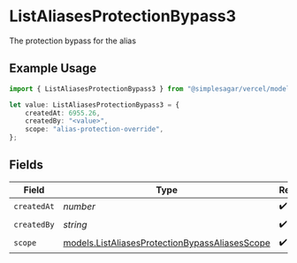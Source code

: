 # ListAliasesProtectionBypass3

The protection bypass for the alias

## Example Usage

```typescript
import { ListAliasesProtectionBypass3 } from "@simplesagar/vercel/models/listaliasesop.js";

let value: ListAliasesProtectionBypass3 = {
    createdAt: 6955.26,
    createdBy: "<value>",
    scope: "alias-protection-override",
};
```

## Fields

| Field                                                                                                  | Type                                                                                                   | Required                                                                                               | Description                                                                                            |
| ------------------------------------------------------------------------------------------------------ | ------------------------------------------------------------------------------------------------------ | ------------------------------------------------------------------------------------------------------ | ------------------------------------------------------------------------------------------------------ |
| `createdAt`                                                                                            | *number*                                                                                               | :heavy_check_mark:                                                                                     | N/A                                                                                                    |
| `createdBy`                                                                                            | *string*                                                                                               | :heavy_check_mark:                                                                                     | N/A                                                                                                    |
| `scope`                                                                                                | [models.ListAliasesProtectionBypassAliasesScope](../models/listaliasesprotectionbypassaliasesscope.md) | :heavy_check_mark:                                                                                     | N/A                                                                                                    |
